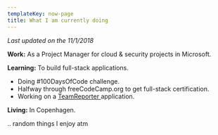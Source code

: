```yaml
---
templateKey: now-page
title: What I am currently doing
---
```

_Last updated on the 11/1/2018_



**Work:** As a Project Manager for cloud & security projects in Microsoft.

**Learning:** To build full-stack applications. 

* Doing #100DaysOfCode challenge.
* Halfway through freeCodeCamp.org to get full-stack certification.
* Working on a [TeamReporter ](https://teamreportingapp.firebaseapp.com)application.

**Living:** In Copenhagen.

.. random things I enjoy atm